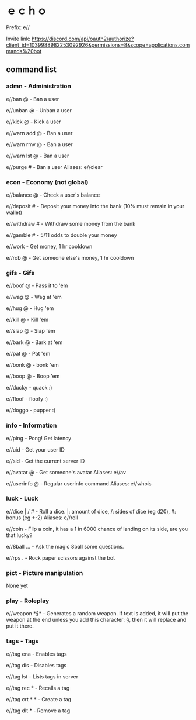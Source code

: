 # ｅｃｈｏ



Prefix: e//

Invite link: https://discord.com/api/oauth2/authorize?client_id=1039988982253092926&permissions=8&scope=applications.commands%20bot



## command list

### admn - Administration

e//ban @ - Ban a user

e//unban @ - Unban a user

e//kick @ - Kick a user

e//warn add @ - Ban a user

e//warn rmv @ - Ban a user

e//warn lst @ - Ban a user

e//purge # - Ban a user       Aliases: e//clear



### econ - Economy  (not global)

e//balance @ - Check a user's balance

e//deposit # - Deposit your money into the bank (10% must remain in your wallet)

e//withdraw # - Withdraw some money from the bank

e//gamble # - 5/11 odds to double your money

e//work - Get money, 1 hr cooldown

e//rob @ - Get someone else's money, 1 hr cooldown



### gifs - Gifs

e//boof @ - Pass it to 'em

e//wag @ - Wag at 'em

e//hug @ - Hug 'em

e//kill @ - Kill 'em

e//slap @ - Slap 'em

e//bark @ - Bark at 'em

e//pat @ - Pat 'em

e//bonk @ - bonk 'em

e//boop @ - Boop 'em

e//ducky - quack :)

e//floof - floofy :)

e//doggo - pupper :)



### info - Information

e//ping - Pong! Get latency

e//uid - Get your user ID

e//sid - Get the current server ID

e//avatar @ - Get someone's avatar       Aliases: e//av

e//userinfo @ - Regular userinfo command       Aliases: e//whois



### luck - Luck

e//dice | / # - Roll a dice. |: amount of dice, /: sides of dice (eg d20), #: bonus (eg +-2)       Aliases: e//roll

e//coin - Flip a coin, it has a 1 in 6000 chance of landing on its side, are you that lucky?

e//8ball ... - Ask the magic 8ball some questions.

e//rps . - Rock paper scissors against the bot



### pict - Picture manipulation

None yet



### play - Roleplay

e//weapon \*§\* - Generates a random weapon. If text is added, it will put the weapon at the end unless you add this character: §, then it will replace and put it there.



### tags - Tags

e//tag ena - Enables tags

e//tag dis - Disables tags

e//tag lst - Lists tags in server

e//tag rec \* - Recalls a tag

e//tag crt \* \* - Create a tag

e//tag dlt \* - Remove a tag

